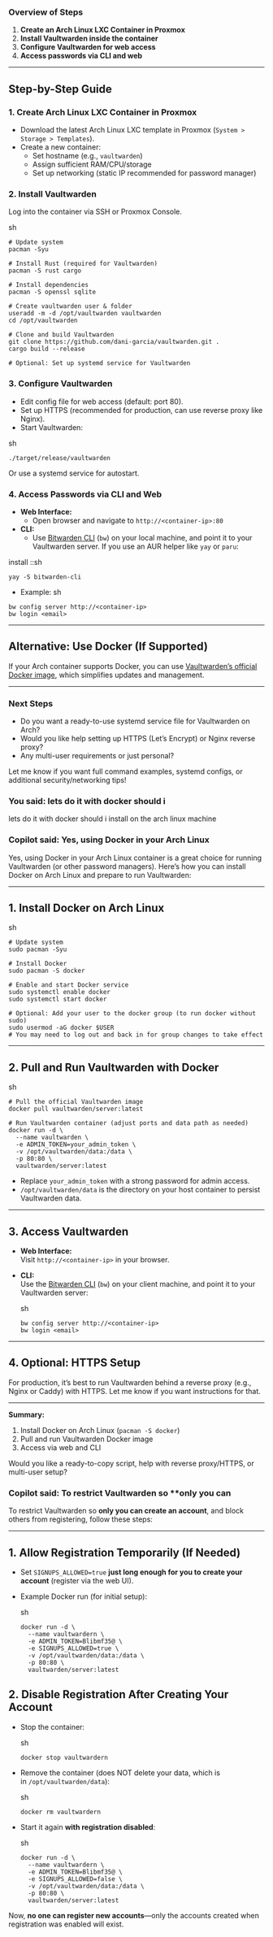 ### Overview of Steps

1. **Create an Arch Linux LXC Container in Proxmox**
2. **Install Vaultwarden inside the container**
3. **Configure Vaultwarden for web access**
4. **Access passwords via CLI and web**

---

## Step-by-Step Guide

### 1. Create Arch Linux LXC Container in Proxmox

- Download the latest Arch Linux LXC template in Proxmox (`System > Storage > Templates`).
- Create a new container:
    - Set hostname (e.g., `vaultwarden`)
    - Assign sufficient RAM/CPU/storage
    - Set up networking (static IP recommended for password manager)

### 2. Install Vaultwarden

Log into the container via SSH or Proxmox Console.

sh

```
# Update system
pacman -Syu

# Install Rust (required for Vaultwarden)
pacman -S rust cargo

# Install dependencies
pacman -S openssl sqlite

# Create vaultwarden user & folder
useradd -m -d /opt/vaultwarden vaultwarden
cd /opt/vaultwarden

# Clone and build Vaultwarden
git clone https://github.com/dani-garcia/vaultwarden.git .
cargo build --release

# Optional: Set up systemd service for Vaultwarden
```

### 3. Configure Vaultwarden

- Edit config file for web access (default: port 80).
- Set up HTTPS (recommended for production, can use reverse proxy like Nginx).
- Start Vaultwarden:

sh

```
./target/release/vaultwarden
```

Or use a systemd service for autostart.

### 4. Access Passwords via CLI and Web

- **Web Interface:**
    - Open browser and navigate to `http://<container-ip>:80`
- **CLI:**
    - Use [Bitwarden CLI](https://github.com/bitwarden/cli) (`bw`) on your local machine, and point it to your Vaultwarden server.
If you use an AUR helper like `yay` or `paru`:

install ::sh

```
yay -S bitwarden-cli
```
 
- Example:
 sh
        
```
bw config server http://<container-ip>
bw login <email>
```
        

---

## Alternative: Use Docker (If Supported)

If your Arch container supports Docker, you can use [Vaultwarden’s official Docker image](https://hub.docker.com/r/vaultwarden/server), which simplifies updates and management.

---

### Next Steps

- Do you want a ready-to-use systemd service file for Vaultwarden on Arch?
- Would you like help setting up HTTPS (Let’s Encrypt) or Nginx reverse proxy?
- Any multi-user requirements or just personal?

Let me know if you want full command examples, systemd configs, or additional security/networking tips!

### You said: lets do it with docker should i

lets do it with docker should i install on the arch linux machine

### Copilot said: Yes, using Docker in your Arch Linux

Yes, using Docker in your Arch Linux container is a great choice for running Vaultwarden (or other password managers). Here’s how you can install Docker on Arch Linux and prepare to run Vaultwarden:

---

## 1. Install Docker on Arch Linux

sh

```
# Update system
sudo pacman -Syu

# Install Docker
sudo pacman -S docker

# Enable and start Docker service
sudo systemctl enable docker
sudo systemctl start docker

# Optional: Add your user to the docker group (to run docker without sudo)
sudo usermod -aG docker $USER
# You may need to log out and back in for group changes to take effect
```

---

## 2. Pull and Run Vaultwarden with Docker

sh

```
# Pull the official Vaultwarden image
docker pull vaultwarden/server:latest

# Run Vaultwarden container (adjust ports and data path as needed)
docker run -d \
  --name vaultwarden \
  -e ADMIN_TOKEN=your_admin_token \
  -v /opt/vaultwarden/data:/data \
  -p 80:80 \
  vaultwarden/server:latest
```

- Replace `your_admin_token` with a strong password for admin access.
- `/opt/vaultwarden/data` is the directory on your host container to persist Vaultwarden data.

---

## 3. Access Vaultwarden

- **Web Interface:**  
    Visit `http://<container-ip>` in your browser.
    
- **CLI:**  
    Use the [Bitwarden CLI](https://github.com/bitwarden/cli) (`bw`) on your client machine, and point it to your Vaultwarden server:
    
    sh
    
    ```
    bw config server http://<container-ip>
    bw login <email>
    ```
    

---

## 4. Optional: HTTPS Setup

For production, it’s best to run Vaultwarden behind a reverse proxy (e.g., Nginx or Caddy) with HTTPS. Let me know if you want instructions for that.

---

**Summary:**

1. Install Docker on Arch Linux (`pacman -S docker`)
2. Pull and run Vaultwarden Docker image
3. Access via web and CLI

Would you like a ready-to-copy script, help with reverse proxy/HTTPS, or multi-user setup?

### Copilot said: To restrict Vaultwarden so **only you can

To restrict Vaultwarden so **only you can create an account**, and block others from registering, follow these steps:

---

## 1. **Allow Registration Temporarily (If Needed)**

- Set `SIGNUPS_ALLOWED=true` **just long enough for you to create your account** (register via the web UI).
- Example Docker run (for initial setup):
    
    sh
    
    ```
    docker run -d \
      --name vaultwardern \
      -e ADMIN_TOKEN=Blibmf35@ \
      -e SIGNUPS_ALLOWED=true \
      -v /opt/vaultwarden/data:/data \
      -p 80:80 \
      vaultwarden/server:latest
    ```
    

## 2. **Disable Registration After Creating Your Account**

- Stop the container:
    
    sh
    
    ```
    docker stop vaultwardern
    ```
    
- Remove the container (does NOT delete your data, which is in `/opt/vaultwarden/data`):
    
    sh
    
    ```
    docker rm vaultwardern
    ```
    
- Start it again **with registration disabled**:
    
    sh
    
    ```
    docker run -d \
      --name vaultwardern \
      -e ADMIN_TOKEN=Blibmf35@ \
      -e SIGNUPS_ALLOWED=false \
      -v /opt/vaultwarden/data:/data \
      -p 80:80 \
      vaultwarden/server:latest
    ```
    

Now, **no one can register new accounts**—only the accounts created when registration was enabled will exist.